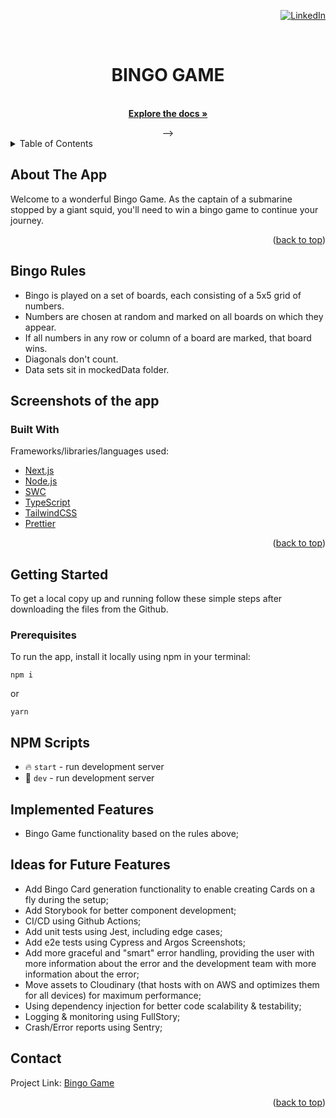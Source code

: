 <div id="top"></div>
<div align="right">

[![LinkedIn][linkedin-shield]][linkedin-url]

</div>
<br />
<div align="center">

  <h1 align="center">BINGO GAME</h1>

  <p align="center">
    <br />
    <a href="https://github.com/dtoxvanilla1991/stormguard"><strong>Explore the docs »</strong></a>
  </p> -->
</div>

<!-- TABLE OF CONTENTS -->
<details>
  <summary>Table of Contents</summary>
  <ol>
    <li>
      <a href="#about-the-app">About The Project</a>
      <ul>
        <li><a href="#built-with">Built With</a></li>
      </ul>
    </li>
    <li>
      <a href="#getting-started">Getting Started</a>
      <ul>
        <li><a href="#prerequisites">Prerequisites</a></li>
      </ul>
    </li>
    <li><a href="#contact">Contact</a></li>
  </ol>
</details>

<!-- ABOUT THE PROJECT -->

## About The App

Welcome to a wonderful Bingo Game. As the captain of a submarine stopped by a giant squid, you'll need to win a bingo game to continue your journey.

<p align="right">(<a href="#top">back to top</a>)</p>

## Bingo Rules

- Bingo is played on a set of boards, each consisting of a 5x5 grid of numbers.
- Numbers are chosen at random and marked on all boards on which they appear.
- If all numbers in any row or column of a board are marked, that board wins.
- Diagonals don't count.
- Data sets sit in mockedData folder.

## Screenshots of the app

### Built With

Frameworks/libraries/languages used:

- [Next.js](https://nextjs.org/)
- [Node.js](https://nodejs.org/en/)
- [SWC](https://swc.rs/)
- [TypeScript](https://www.typescriptlang.org/)
- [TailwindCSS](https://tailwindcss.com/)
- [Prettier](https://prettier.io/)

<p align="right">(<a href="#top">back to top</a>)</p>

## Getting Started

To get a local copy up and running follow these simple steps after downloading the files from the Github.

### Prerequisites

To run the app, install it locally using npm in your terminal:

```
npm i
```

or

```
yarn
```

## NPM Scripts

- 🔥 `start` - run development server
- 🔧 `dev` - run development server

## Implemented Features

- Bingo Game functionality based on the rules above;

## Ideas for Future Features

- Add Bingo Card generation functionality to enable creating Cards on a fly during the setup;
- Add Storybook for better component development;
- CI/CD using Github Actions;
- Add unit tests using Jest, including edge cases;
- Add e2e tests using Cypress and Argos Screenshots;
- Add more graceful and "smart" error handling, providing the user with more information about the error and the development team with more information about the error;
- Move assets to Cloudinary (that hosts with on AWS and optimizes them for all devices) for maximum performance;
- Using dependency injection for better code scalability & testability;
- Logging & monitoring using FullStory;
- Crash/Error reports using Sentry;

## Contact

Project Link: [Bingo Game](https://github.com/dtoxvanilla1991/bingo-game)

<p align="right">(<a href="#top">back to top</a>)</p>

[linkedin-shield]: https://img.shields.io/badge/-LinkedIn-black.svg?style=for-the-badge&logo=linkedin&colorB=555
[linkedin-url]: https://linkedin.com/in/yuri-avdijevski
